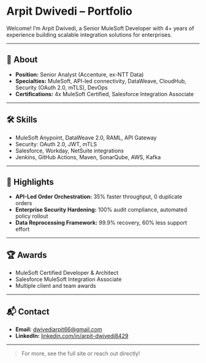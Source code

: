 # Arpit Dwivedi – Portfolio

Welcome! I’m Arpit Dwivedi, a Senior MuleSoft Developer with 4+ years of experience building scalable integration solutions for enterprises.

--- 

## 🚀 About

- **Position:** Senior Analyst (Accenture, ex-NTT Data)
- **Specialties:** MuleSoft, API-led connectivity, DataWeave, CloudHub, Security (OAuth 2.0, mTLS), DevOps
- **Certifications:** 4x MuleSoft Certified, Salesforce Integration Associate

---

## 🛠️ Skills

- MuleSoft Anypoint, DataWeave 2.0, RAML, API Gateway
- Security: OAuth 2.0, JWT, mTLS
- Salesforce, Workday, NetSuite integrations
- Jenkins, GitHub Actions, Maven, SonarQube, AWS, Kafka

---

## 💼 Highlights

- **API-Led Order Orchestration:** 35% faster throughput, 0 duplicate orders
- **Enterprise Security Hardening:** 100% audit compliance, automated policy rollout
- **Data Reprocessing Framework:** 99.9% recovery, 60% less support effort

---

## 🏆 Awards

- MuleSoft Certified Developer & Architect
- Salesforce MuleSoft Integration Associate
- Multiple client and team awards

---

## 📬 Contact

- **Email:** dwivediarpit66@gmail.com
- **LinkedIn:** [linkedin.com/in/arpit-dwivedi8429](https://linkedin.com/in/arpit-dwivedi8429)

---

> For more, see the full site or reach out directly!
